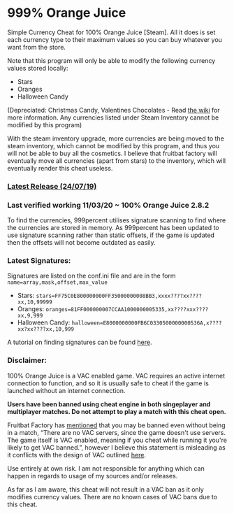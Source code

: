 # 999% Orange Juice
Simple Currency Cheat for 100% Orange Juice [Steam]. All it does is set each currency type to their maximum values so you can buy whatever you want from the store. 

Note that this program will only be able to modify the following currency values stored locally:
- Stars
- Oranges
- Halloween Candy

(Depreciated: Christmas Candy, Valentines Chocolates - Read [the wiki](https://100orangejuice.gamepedia.com/Currency) for more information. Any currencies listed under Steam Inventory cannot be modified by this program)

With the steam inventory upgrade, more currencies are being moved to the steam inventory, which cannot be modified by this program, and thus you will not be able to buy all the cosmetics. I believe that fruitbat factory will eventually move all currencies (apart from stars) to the inventory, which will eventually render this cheat useless.

### [Latest Release (24/07/19)](https://github.com/tsuneko/Orange-Juice/releases/download/2.2.1/999percent.zip)
### Last verified working 11/03/20 ~ 100% Orange Juice 2.8.2

To find the currencies, 999percent utilises signature scanning to find where the currencies are stored in memory. As 999percent has been updated to use signature scanning rather than static offsets, if the game is updated then the offsets will not become outdated as easily.

### Latest Signatures:
Signatures are listed on the conf.ini file and are in the form `name=array,mask,offset,max_value`
- Stars: `stars=FF75C0E800000000FF35000000008BB3,xxxx????xx????xx,10,99999`
- Oranges: `oranges=81FF000000007CCAA1000000005335,xx????xxx????xx,9,999`
- Halloween Candy: `halloween=E8000000000FB6C0330500000000536A,x????xx?xx????xx,10,999`

A tutorial on finding signatures can be found [here](https://www.unknowncheats.me/forum/programming-for-beginners/171994-understanding-pattern-scanning-concept.html).

### Disclaimer:

100% Orange Juice is a VAC enabled game. VAC requires an active internet connection to function, and so it is usually safe to cheat if the game is launched without an internet connection.

**Users have been banned using cheat engine in both singeplayer and multiplayer matches. Do not attempt to play a match with this cheat open.**

Fruitbat Factory has [mentioned](https://steamcommunity.com/app/282800/discussions/0/1744480966997301464/) that you may be banned even without being in a match, “There are no VAC servers, since the game doesn't use servers. The game itself is VAC enabled, meaning if you cheat while running it you're likely to get VAC banned.”, however I believe this statement is misleading as it conflicts with the design of VAC outlined [here](https://support.steampowered.com/kb_article.php?s=087dccfcc85be81977b078f1e4025bde&ref=7849-RADZ-6869).

Use entirely at own risk. I am not responsible for anything which can happen in regards to usage of my sources and/or releases.

As far as I am aware, this cheat will not result in a VAC ban as it only modifies currency values. There are no known cases of VAC bans due to this cheat.
